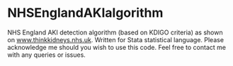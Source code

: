 # NHSEnglandAKIalgorithm
NHS England AKI detection algorithm (based on KDIGO criteria) as shown on www.thinkkidneys.nhs.uk.
Written for Stata statistical language.
Please acknowledge me should you wish to use this code.
Feel free to contact me with any queries or issues.
